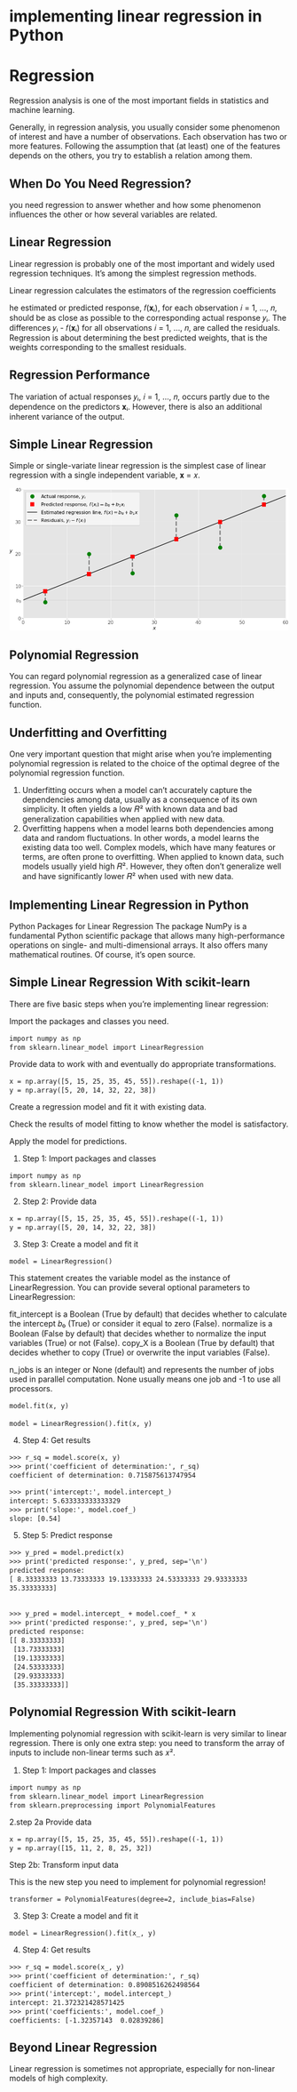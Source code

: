 # implementing linear regression in Python

# Regression

Regression analysis is one of the most important fields in statistics and machine learning.

Generally, in regression analysis, you usually consider some phenomenon of interest and have a number of observations. Each observation has two or more features. Following the assumption that (at least) one of the features depends on the others, you try to establish a relation among them.

## When Do You Need Regression?

you need regression to answer whether and how some phenomenon influences the other or how several variables are related.
## Linear Regression

Linear regression is probably one of the most important and widely used regression techniques. It’s among the simplest regression methods. 

Linear regression calculates the estimators of the regression coefficients

he estimated or predicted response, 𝑓(𝐱ᵢ), for each observation 𝑖 = 1, …, 𝑛, should be as close as possible to the corresponding actual response 𝑦ᵢ. The differences 𝑦ᵢ - 𝑓(𝐱ᵢ) for all observations 𝑖 = 1, …, 𝑛, are called the residuals. Regression is about determining the best predicted weights, that is the weights corresponding to the smallest residuals.

## Regression Performance

The variation of actual responses 𝑦ᵢ, 𝑖 = 1, …, 𝑛, occurs partly due to the dependence on the predictors 𝐱ᵢ. However, there is also an additional inherent variance of the output.

## Simple Linear Regression

Simple or single-variate linear regression is the simplest case of linear regression with a single independent variable, 𝐱 = 𝑥.

![image](./Images/111.jpg)

## Polynomial Regression

You can regard polynomial regression as a generalized case of linear regression. You assume the polynomial dependence between the output and inputs and, consequently, the polynomial estimated regression function.

## Underfitting and Overfitting

One very important question that might arise when you’re implementing polynomial regression is related to the choice of the optimal degree of the polynomial regression function.


1. Underfitting occurs when a model can’t accurately capture the dependencies among data, usually as a consequence of its own simplicity. It often yields a low 𝑅² with known data and bad generalization capabilities when applied with new data.
2. Overfitting happens when a model learns both dependencies among data and random fluctuations. In other words, a model learns the existing data too well. Complex models, which have many features or terms, are often prone to overfitting. When applied to known data, such models usually yield high 𝑅². However, they often don’t generalize well and have significantly lower 𝑅² when used with new data.


## Implementing Linear Regression in Python


Python Packages for Linear Regression
The package NumPy is a fundamental Python scientific package that allows many high-performance operations on single- and multi-dimensional arrays. It also offers many mathematical routines. Of course, it’s open source.

## Simple Linear Regression With scikit-learn


There are five basic steps when you’re implementing linear regression:

Import the packages and classes you need.
~~~
import numpy as np
from sklearn.linear_model import LinearRegression
~~~

Provide data to work with and eventually do appropriate transformations.
~~~
x = np.array([5, 15, 25, 35, 45, 55]).reshape((-1, 1))
y = np.array([5, 20, 14, 32, 22, 38])
~~~

Create a regression model and fit it with existing data.

Check the results of model fitting to know whether the model is satisfactory.

Apply the model for predictions.

1. Step 1: Import packages and classes


~~~
import numpy as np
from sklearn.linear_model import LinearRegression

~~~
2. Step 2: Provide data
~~~
x = np.array([5, 15, 25, 35, 45, 55]).reshape((-1, 1))
y = np.array([5, 20, 14, 32, 22, 38])
~~~
3. Step 3: Create a model and fit it

~~~
model = LinearRegression()

~~~
This statement creates the variable model as the instance of LinearRegression. You can provide several optional parameters to LinearRegression:

fit_intercept is a Boolean (True by default) that decides whether to calculate the intercept 𝑏₀ (True) or consider it equal to zero (False).
normalize is a Boolean (False by default) that decides whether to normalize the input variables (True) or not (False).
copy_X is a Boolean (True by default) that decides whether to copy (True) or overwrite the input variables (False).

n_jobs is an integer or None (default) and represents the number of jobs used in parallel computation.
 None usually means one job and -1 to use all processors.



~~~
model.fit(x, y)

model = LinearRegression().fit(x, y)

~~~
4. Step 4: Get results


~~~
>>> r_sq = model.score(x, y)
>>> print('coefficient of determination:', r_sq)
coefficient of determination: 0.715875613747954
~~~

~~~
>>> print('intercept:', model.intercept_)
intercept: 5.633333333333329
>>> print('slope:', model.coef_)
slope: [0.54]
~~~

5. Step 5: Predict response


~~~
>>> y_pred = model.predict(x)
>>> print('predicted response:', y_pred, sep='\n')
predicted response:
[ 8.33333333 13.73333333 19.13333333 24.53333333 29.93333333 35.33333333]
~~~

~~~

>>> y_pred = model.intercept_ + model.coef_ * x
>>> print('predicted response:', y_pred, sep='\n')
predicted response:
[[ 8.33333333]
 [13.73333333]
 [19.13333333]
 [24.53333333]
 [29.93333333]
 [35.33333333]]

~~~
## Polynomial Regression With scikit-learn

Implementing polynomial regression with scikit-learn is very similar to linear regression. There is only one extra step: you need to transform the array of inputs to include non-linear terms such as 𝑥².

1. Step 1: Import packages and classes
~~~
import numpy as np
from sklearn.linear_model import LinearRegression
from sklearn.preprocessing import PolynomialFeatures
~~~
2.step 2a Provide data
~~~
x = np.array([5, 15, 25, 35, 45, 55]).reshape((-1, 1))
y = np.array([15, 11, 2, 8, 25, 32])
~~~
Step 2b: Transform input data

This is the new step you need to implement for polynomial regression!


~~~ 
transformer = PolynomialFeatures(degree=2, include_bias=False)

~~~
3. Step 3: Create a model and fit it


~~~
model = LinearRegression().fit(x_, y)

~~~
4. Step 4: Get results


~~~
>>> r_sq = model.score(x_, y)
>>> print('coefficient of determination:', r_sq)
coefficient of determination: 0.8908516262498564
>>> print('intercept:', model.intercept_)
intercept: 21.372321428571425
>>> print('coefficients:', model.coef_)
coefficients: [-1.32357143  0.02839286]
~~~
## Beyond Linear Regression

Linear regression is sometimes not appropriate, especially for non-linear models of high complexity.

